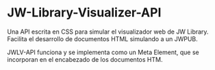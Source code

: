 # JW-Library-Visualizer-API
Una API escrita en CSS para simular el visualizador web de JW Library. Facilita el desarrollo de documentos HTML simulando a un JWPUB.

JWLV-API funciona y se implementa como un Meta Element, que se incorporan en el encabezado de los documentos HTM.
